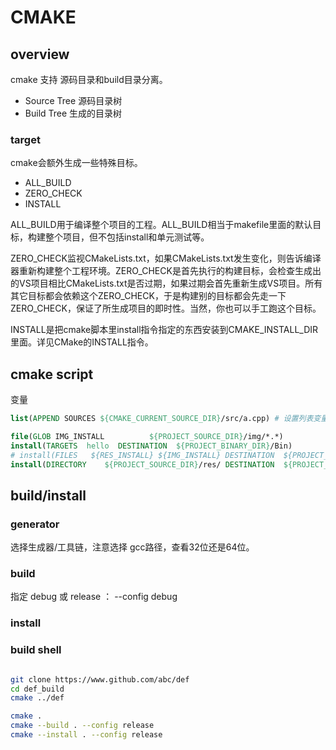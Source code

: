 # CMAKE

## overview

cmake 支持 源码目录和build目录分离。
- Source Tree 源码目录树
- Build Tree 生成的目录树

### target
cmake会额外生成一些特殊目标。
- ALL_BUILD
- ZERO_CHECK
- INSTALL

ALL_BUILD用于编译整个项目的工程。ALL_BUILD相当于makefile里面的默认目标，构建整个项目，但不包括install和单元测试等。

ZERO_CHECK监视CMakeLists.txt，如果CMakeLists.txt发生变化，则告诉编译器重新构建整个工程环境。ZERO_CHECK是首先执行的构建目标，会检查生成出的VS项目相比CMakeLists.txt是否过期，如果过期会首先重新生成VS项目。所有其它目标都会依赖这个ZERO_CHECK，于是构建别的目标都会先走一下ZERO_CHECK，保证了所生成项目的即时性。当然，你也可以手工跑这个目标。

INSTALL是把cmake脚本里install指令指定的东西安装到CMAKE_INSTALL_DIR里面。详见CMake的INSTALL指令。

## cmake script


变量

``` cmake
list(APPEND SOURCES ${CMAKE_CURRENT_SOURCE_DIR}/src/a.cpp) # 设置列表变量
```


``` cmake
file(GLOB IMG_INSTALL          ${PROJECT_SOURCE_DIR}/img/*.*)
install(TARGETS  hello  DESTINATION  ${PROJECT_BINARY_DIR}/Bin)
# install(FILES   ${RES_INSTALL} ${IMG_INSTALL} DESTINATION  ${PROJECT_BINARY_DIR}/Bin/)
install(DIRECTORY    ${PROJECT_SOURCE_DIR}/res/ DESTINATION  ${PROJECT_BINARY_DIR}/Bin/res)
```

## build/install


### generator
选择生成器/工具链，注意选择 gcc路径，查看32位还是64位。

### build
指定 debug 或 release ： --config debug

### install


### build shell

``` bash

git clone https://www.github.com/abc/def
cd def_build
cmake ../def

cmake .
cmake --build . --config release
cmake --install . --config release
```

